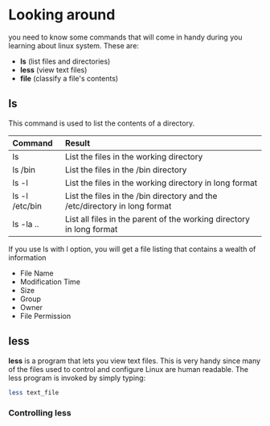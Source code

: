 # Looking around
you need to know some commands that will come in handy during you learning about linux system. These are:

- **ls** (list files and directories)
- **less** (view text files)
- **file** (classify a file's contents)

## ls
This command is used to list the contents of a directory.

| **Command**|**Result**|
|:--|:--|
|ls|List the files in the working directory|
|ls /bin|List the files in the /bin directory|
|ls -l|List the files in the working directory in long format|
|ls -l /etc/bin|List the files in the /bin directory and the /etc/directory in long format|
|ls -la ..|List all files in the parent of the working directory in long format|
If you use ls with l option, you will get a file listing that contains a wealth of information

- File Name
- Modification Time
- Size
- Group
- Owner
- File Permission

## less  
**less** is a program that lets you view text files. This is very handy since many of the files used to control and configure Linux are human readable.
The less program is invoked by simply typing:
```bash
less text_file
```

### Controlling less



<!--stackedit_data:
eyJoaXN0b3J5IjpbNDkxMTgyMTAyXX0=
-->